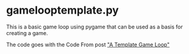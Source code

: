 # gamelooptemplate.py

This is a basic game loop using pygame that can be used as a basis for creating a game.

The code goes with the Code From post ["A Template Game Loop"](https://codefrom.wordpress.com/2023/03/26/a-template-game-loop/)
